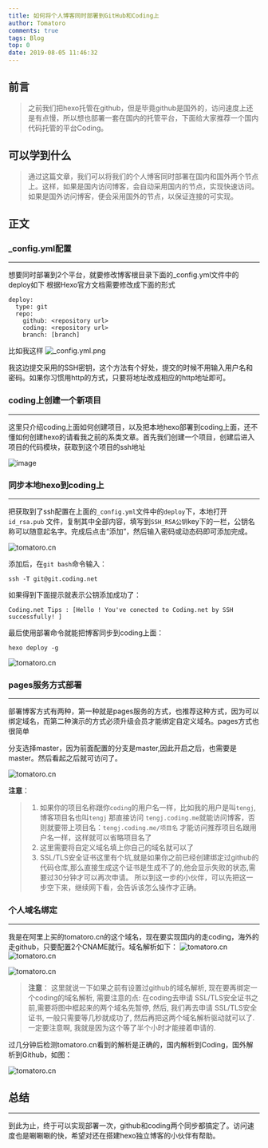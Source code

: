 ```yaml
---
title: 如何将个人博客同时部署到GitHub和Coding上
author: Tomatoro
comments: true
tags: Blog
top: 0
date: 2019-08-05 11:46:32
---
```


## 前言

> 之前我们把hexo托管在github，但是毕竟github是国外的，访问速度上还是有点慢，所以想也部署一套在国内的托管平台，下面给大家推荐一个国内代码托管的平台Coding。

## 可以学到什么

> 通过这篇文章，我们可以将我们的个人博客同时部署在国内和国外两个节点上。这样，如果是国内访问博客，会自动采用国内的节点，实现快速访问。如果是国外访问博客，便会采用国外的节点，以保证连接的可实现。

<!-- more --> 

## 正文



### _config.yml配置

* * *

想要同时部署到2个平台，就要修改博客根目录下面的_config.yml文件中的deploy如下
根据Hexo官方文档需要修改成下面的形式

```
deploy:
  type: git
  repo:
    github: <repository url>
    coding: <repository url>
    branch: [branch]

```

比如我这样
![_config.yml.png](/img/git1.jpg)


我这边提交采用的SSH密钥，这个方法有个好处，提交的时候不用输入用户名和密码。如果你习惯用http的方式，只要将地址改成相应的http地址即可。

### coding上创建一个新项目

* * *

这里只介绍coding上面如何创建项目，以及把本地hexo部署到coding上面，还不懂如何创建hexo的请看我之前的系类文章。首先我们创建一个项目，创建后进入项目的代码模块，获取到这个项目的ssh地址

![image](/img/git2.jpg)

### 同步本地hexo到coding上

* * *

把获取到了ssh配置在上面的`_config.yml`文件中的`deploy`下，本地打开 `id_rsa.pub` 文件，复制其中全部内容，填写到`SSH_RSA公钥`key下的一栏，公钥名称可以随意起名字。完成后点击“添加”，然后输入密码或动态码即可添加完成。

![tomatoro.cn](/img/git3.jpg)


添加后，在`git bash`命令输入：

```
ssh -T git@git.coding.net

```

如果得到下面提示就表示公钥添加成功了：

```
Coding.net Tips : [Hello ! You've conected to Coding.net by SSH successfully! ]

```

最后使用部署命令就能把博客同步到coding上面：

```
hexo deploy -g

```

![tomatoro.cn](/img/git4.jpg)

### pages服务方式部署

* * *

部署博客方式有两种，第一种就是pages服务的方式，也推荐这种方式，因为可以绑定域名，而第二种演示的方式必须升级会员才能绑定自定义域名。pages方式也很简单

分支选择master，因为前面配置的分支是master,因此开启之后，也需要是master。然后看起之后就可访问了。

![tomatoro.cn](/img/git5.jpg)


**注意**：

>1.  如果你的项目名称跟你`coding`的用户名一样，比如我的用户是叫`tengj`,博客项目名也叫`tengj` 那直接访问 `tengj.coding.me`就能访问博客，否则就要带上项目名：`tengj.coding.me/项目名` 才能访问推荐项目名跟用户名一样，这样就可以省略项目名了
> 2. 这里需要将自定义域名填上你自己的域名就可以了
> 3. SSL/TLS安全证书这里有个坑,就是如果你之前已经创建绑定过github的代码仓库,那么直接生成这个证书是生成不了的,他会显示失败的状态,需要过30分钟才可以再次申请。 所以到这一步的小伙伴，可以先把这一步空下来，继续网下看，会告诉该怎么操作才正确。



### 个人域名绑定

* * *

我是在阿里上买的tomatoro.cn的这个域名，现在要实现国内的走coding，海外的走github，只要配置2个CNAME就行。域名解析如下：
![tomatoro.cn](/img/git6.jpg)
![tomatoro.cn](/img/git7.jpg)


![tomatoro.cn](/img/git8.jpg)

> **注意**：
这里就说一下如果之前有设置过github的域名解析, 现在要再绑定一个coding的域名解析, 需要注意的点:
在coding去申请 SSL/TLS安全证书之前,需要将图中框起来的两个域名先暂停, 然后, 我们再去申请 SSL/TLS安全证书, 一般只需要等几秒就成功了, 然后再把这两个域名解析驱动就可以了. 一定要注意啊, 我就是因为这个等了半个小时才能接着申请的.

过几分钟后检测tomatoro.cn看到的解析是正确的，国内解析到Coding，国外解析到Github，如图：

![tomatoro.cn](/img/git10.jpg)

## 总结

* * *

到此为止，终于可以实现部署一次，github和coding两个同步都搞定了。访问速度也是唰唰唰的快，希望对还在搭建hexo独立博客的小伙伴有帮助。